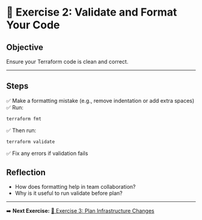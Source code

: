 # 📝 Exercise 2: Validate and Format Your Code

## Objective

Ensure your Terraform code is clean and correct.

---

## Steps

✅ Make a formatting mistake (e.g., remove indentation or add extra spaces)  
✅ Run:

```bash
terraform fmt
```
✅ Then run:

```bash
terraform validate
```

✅ Fix any errors if validation fails

## Reflection
- How does formatting help in team collaboration?
- Why is it useful to run validate before plan?

---

➡️ **Next Exercise:** [🧪 Exercise 3: Plan Infrastructure Changes](./exercise-3.md)


